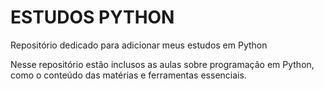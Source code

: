 <h1> ESTUDOS PYTHON </h1>
<p> Repositório dedicado para adicionar meus estudos em Python </p>
<p> Nesse repositório estão inclusos as aulas sobre programação em Python, como o conteúdo das matérias e ferramentas essenciais. </p>
